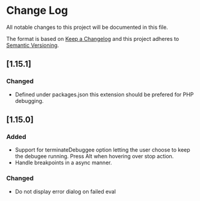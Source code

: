 # Change Log

All notable changes to this project will be documented in this file.

The format is based on [Keep a Changelog](http://keepachangelog.com/) and this project adheres to [Semantic Versioning](http://semver.org/).

## [1.15.1]

### Changed

- Defined under packages.json this extension should be prefered for PHP debugging.

## [1.15.0]

### Added

- Support for terminateDebuggee option letting the user choose to keep the debugee running. Press Alt when hovering over stop action.
- Handle breakpoints in a async manner.

### Changed

- Do not display error dialog on failed eval
